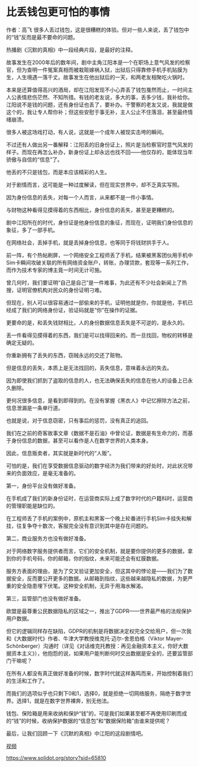 # 比丢钱包更可怕的事情
作者：高飞 
 很多人丢过钱包，这是很糟糕的体验。但对一些人来说，丢了钱包中的“钱”反而是最不要命的问题。 

热播剧《沉默的真相》中一段经典片段，是最好的注释。 

 故事发生在2000年后的数年间，剧中主角江阳本是一个在职场上意气风发的检察官，但为查明一件冤案真相而被栽赃嫁祸入狱，出狱后只得靠修手机手机贴膜为生，人生境遇一落千丈。故事发生在他出狱后的一天，和两老友相聚吃火锅时。 

 本来是还算值得高兴的酒局，却在江阳发现不小心弄丢了钱包戛然而止，一时间主人公表情悲伤茫然、不知所措。有钱的老友说，多大的事，丢多少钱，我补给你。江阳说不是钱的问题，还有身份证也丢了，要补办。干警察的老友又说，我就是做这个的，我让专人帮你补；但这些安慰于事无补，主人公止不住落泪，甚至最终情绪崩溃。 

 很多人被这场戏打动，有人说，这就是一个成年人被现实击垮的瞬间。 

 不过还有人做出另一番解释：江阳丢的旧身份证上，照片是当检察官时意气风发的样子。而现在再怎么补办，新身份证上却永远也找不回——他仅存的，能体现当年骄傲与自信的“信息”了。 

 他丢的不只是钱包，而是本应该精彩的人生。 
  
 对于剧情而言，这可能是一种过度解读，但在现实世界中，却不乏真实写照。 


 因为身份信息的丢失，对每一个人而言，从来都不是一件小事情。 

 与财物这种看得见摸得着的东西相比，身份信息的丢失，甚至是更糟糕的。 

 剧中江阳所在的时代，身份证是他身份信息的象征，而现在，证明我们身份信息的象征，多了一部手机。 

 在网络社会，丢掉手机，就是丢掉身份信息，也等同于将钱财拱手于人。 

 前一阵，有个热帖刷屏，一个网络安全工程师丢了手机，结果被黑客团伙用手机中Sim卡瞬间攻破关联的所有网络资金账户，转账，办理贷款，套现等一系列工作，而作为技术专家的博主竟一时间无计可施。 

 曾几何时，我们要证明“自己是自己”是一件难事，为此还有不少社会新闻上了热搜，证明官僚机构对民众的身份证明刁难。 

 但现在，别人可以很容易通过一部偷来的手机，证明他就是你，你就是他，手机已经成了我们的网络身份证，验证码就是“你”在操作的证据。 

 更要命的是，和丢失钱财相比，人的身份数据信息丢失是不可逆的，是永久的。 

 丢一件看得见摸得着的东西，我们是可以找得回来的。而一旦找回，物权的转移是确定无疑的。 

 你重新拥有了丢失的东西，窃贼永远的交还了赃物。 

 但是信息的丢失，本质上是无法找回的，丢失信息，意味着永远的失去。 

 因为即使我们抓到了盗取的信息的人，也无法确保丢失的信息在他人的设备上已永久删除。 

 更何况很多信息，是看到即得到的。在没有掌握《黑衣人》中记忆擦除方法之前，信息泄漏是一条单行道。 

 也就是说，对于信息窃密，只有事后的惩罚，没有真正的追回。 

 我们在之前的奇客故事文章《数据不是石油》中曾论证，数据是有生命力的，而基于身份信息的数据，甚至可以看作是人在数字世界的人类本身。 

 因此，信息贩卖者，其实就是新时代的“人贩”。 

 可怕的是，我们在享受数据信息驱动的数字经济为我们带来的好处时，对此状况带来的负面效应，是毫无准备的。 

 第一，身份平台没有做好准备。 

 在手机成了我们的新身份证时，在运营商实际上成了数字时代的户籍科时，运营商的管理职能是缺位的。 

 在工程师丢了手机的案例中，原机主和黑客一个晚上轮番进行手机Sim卡挂失和解挂，往复争夺十数次，客服完全没有意识到其中是存在问题的。 

 第二，商业服务方也没有做好准备。 

 对于网络数字服务提供者而言，它们的安全机制，就是要你提供的更多的数据，拿到你的手机号码，你的邮箱，你的指纹，未来可能还会有虹膜数据。 

 服务方表面的理由，是为了交叉验证更加安全，但这其中的悖论是——我们为了数据安全，反而要公开更多的数据。从邮箱到指纹，这些越来越隐私的数据，为更严重的安全隐患埋下伏笔。这种安全机制，无异于用海水解渴。 

 第三，监管部门也没有做好准备。 

 欧盟是最尊重公民数据隐私的区域之一，推出了GDPR——世界最严格的法规保护用户数据。 

 但它的逻辑同样存在缺陷，GDPR的机制是将数据决定权完全交给用户，但一次我和《大数据时代》作者、牛津大学教授维克托·迈尔-舍恩伯格（Viktor Mayer-Schönberger）沟通时（详见《对话维克托教授：再见金融资本主义，你好大数据资本主义》），他抱怨的说，如果用户能判断何时交出数据是安全的，还要监管部门干嘛呢？ 

 在所有人都没有真正做好准备的时候，数字时代就这样轰鸣而来，开始控制着我们的生活和工作了。 

 而我们的选项似乎也只剩下0和1，选择0，就是拒绝一切网络服务，隔绝于数字世界。选择1，就是在数字世界裸奔，别无他法。 

 钱包、保险箱是用来收纳和保护“钱”的，可是我们如果甚至都不再使用印刷而成的“钱”的时候，收纳保护数据的“信息包”和“数据保险箱”由谁来提供呢？ 

 最后，让我们回顾一下《沉默的真相》中江阳的这段剧情吧。   


[视频](https://icon.zhiding.cn/solidot/chenmo.mp4)


https://www.solidot.org/story?sid=65810
